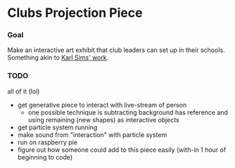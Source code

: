 # Clubs Projection Piece

### Goal

Make an interactive art exhibit that club leaders can set up in their schools. Something akin to [Karl Sims' work](https://www.karlsims.com/).

### TODO

all of it (lol)

- get generative piece to interact with live-stream of person
	- one possible technique is subtracting background has reference and using remaining (new shapes) as interactive objects
- get particle system running
- make sound from "interaction" with particle system
- run on raspberry pie
- figure out how someone could add to this piece easily (with-in 1 hour of beginning to code)